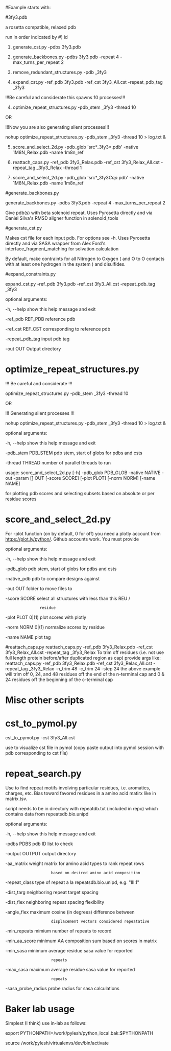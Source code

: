 
#Example starts with:

#3fy3.pdb

a rosetta compatible, relaxed pdb

run in order indicated by #) id

1)  generate_cst.py -pdbs 3fy3.pdb

1)  generate_backbones.py -pdbs 3fy3.pdb -repeat 4 -max_turns_per_repeat 2

2)  remove_redundant_structures.py -pdb _3fy3

3)  expand_cst.py -ref_pdb 3fy3.pdb -ref_cst 3fy3_All.cst -repeat_pdb_tag _3fy3

!!!Be careful and considerate this spawns 10 processes!!!

4)  optimize_repeat_structures.py -pdb_stem _3fy3 -thread 10

OR

!!!Now you are also generating silent processes!!!

nohup optimize_repeat_structures.py -pdb_stem _3fy3 -thread 10 > log.txt &

5) score_and_select_2d.py -pdb_glob 'src*_3fy3*.pdb' -native 1M8N_Relax.pdb -name 1m8n_ref

6) reattach_caps.py -ref_pdb 3fy3_Relax.pdb -ref_cst 3fy3_Relax_All.cst -repeat_tag _3fy3_Relax -thread 1

7) score_and_select_2d.py -pdb_glob 'src*_3fy3*Cap*.pdb' -native 1M8N_Relax.pdb -name 1m8n_ref

#generate_backbones.py 

 generate_backbones.py -pdbs 3fy3.pdb -repeat 4 -max_turns_per_repeat 2


 Give pdb(s) with beta solenoid repeat. Uses Pyrosetta directly and via Daniel Silva's RMSD aligner function in solenoid_tools
 
#generate_cst.py 

Makes cst file for each input pdb. For options see -h. Uses Pyrosetta directly and via SASA wrapper from Alex Ford's interface_fragment_matching for solvation calculation

By default, make contraints for all Nitrogen to Oxygen ( and O to O contacts with at least one hydrogen in the system ) and disulfides. 
 
 #expand_constraints.py
 
 expand_cst.py -ref_pdb 3fy3.pdb -ref_cst 3fy3_All.cst -repeat_pdb_tag _3fy3

 optional arguments:
 
  -h, --help            show this help message and exit
  
  -ref_pdb REF_PDB      reference pdb
  
  -ref_cst REF_CST      corresponding to reference pdb
  
  -repeat_pdb_tag       input pdb tag
  
  -out OUT              Output directory
  

 
# optimize_repeat_structures.py

!!! Be careful and considerate  !!!

optimize_repeat_structures.py -pdb_stem _3fy3 -thread 10

OR

!!! Generating silent processes !!!

nohup optimize_repeat_structures.py -pdb_stem _3fy3 -thread 10 > log.txt &

optional arguments:

  -h, --help          show this help message and exit
  
  -pdb_stem PDB_STEM  pdb stem, start of globs for pdbs and csts
  
  -thread THREAD      number of parallel threads to run 
  
usage: score_and_select_2d.py [-h] -pdb_glob PDB_GLOB -native NATIVE -out
                           -param []
                           OUT [-score SCORE] [-plot PLOT] [-norm NORM]
                           [-name NAME]

for plotting pdb scores and selecting subsets based on absolute or per residue
scores


# score_and_select_2d.py

For -plot function (on by default, 0 for off) you need a plotly account from https://plot.ly/python/. Github accounts work. You must provide 

optional arguments:

  -h, --help       show this help message and exit
  
  -pdb_glob        pdb stem, start of globs for pdbs and csts
  
  -native_pdb      pdb to compare designs against
  
  -out OUT         folder to move files to
  
  -score SCORE     select all structures with less than this REU /
  
                   residue
                   
  -plot PLOT       0|(1) plot scores with plotly
  
  -norm NORM       0|(1) normalize scores by residue
  
  -name NAME       plot tag
  

#reattach_caps.py
reattach_caps.py -ref_pdb 3fy3_Relax.pdb -ref_cst 3fy3_Relax_All.cst -repeat_tag _3fy3_Relax
To trim off residues (i.e. not use full length protein before/after duplicated region as cap) provide args like:
reattach_caps.py -ref_pdb 3fy3_Relax.pdb -ref_cst 3fy3_Relax_All.cst -repeat_tag _3fy3_Relax -n_trim 48 -c_trim 24 -step 24 
the above example will trim off 0, 24, and 48 residues off the end of the n-terminal cap and 0 & 24 residues off the beginning of the c-terminal cap

# Misc other scripts

# cst_to_pymol.py

cst_to_pymol.py -cst 3fy3_All.cst

use to visualize cst file in pymol (copy paste output into pymol session with pdb corresponding to cst file)


# repeat_search.py

Use to find repeat motifs involving particular residues, i.e. aromatics, charges, etc. Bias toward favored residues in a amino acid matirx like in matrix.tsv.

script needs to be in directory with repeatdb.txt (included in repo) which contains data from repeatsdb.bio.unipd


optional arguments:

  -h, --help            show this help message and exit
  
  -pdbs PDBS            pdb ID list to check
  
  -output OUTPUT        output directory
  
  -aa_matrix            weight matrix for amino acid types to rank repeat rows
  
                        based on desired amino acid composition
                        
  -repeat_class         type of repeat a la repeatsdb.bio.unipd, e.g. "III.1"
  
  -dist_targ            neighboring repeat target spacing
  
  -dist_flex            neighboring repeat spacing flexibility
  
  -angle_flex           maximum cosine (in degrees) difference between
  
                        displacement vectors considered repeatative
                        
  -min_repeats          mimium number of repeats to record
  
  -min_aa_score         minimum AA composition sum based on scores in matrix
  
  -min_sasa             minimum average residue sasa value for reported
  
                        repeats
                        
  -max_sasa             maximum average residue sasa value for reported
  
                        repeats
                        
  -sasa_probe_radius    probe radius for sasa calculations
  
  
  # Baker lab usage
  
Simplest (I think) use in-lab as follows:

export PYTHONPATH=/work/pylesh/python_local.bak:$PYTHONPATH

source /work/pylesh/virtualenvs/dev/bin/activate




